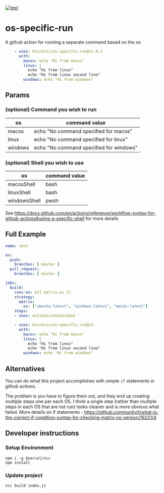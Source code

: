 [![test](https://github.com/KnicKnic/os-specific-run/workflows/test/badge.svg?branch=master&event=push)](https://github.com/KnicKnic/os-specific-run/actions?query=branch%3Amaster++event%3Apush+)
# os-specific-run 

A github action for running a separate command based on the os

```yaml
    - uses: knicknic/os-specific-run@v1.0.3
      with:
        macos: echo "Hi from macos"
        linux: |
          echo "Hi from linux"
          echo "Hi from linux second line"
        windows: echo "Hi from windows"
```

## Params

### (optional) Command you wish to run
| os      | command value                           |
|---------|-----------------------------------------|
| macos   | echo "No command specified for macos"   |
| linux   | echo "No command specified for linux"   |
| windows | echo "No command specified for windows" |

### (optional) Shell you wish to use
| os      | command value                           |
|---------|-----------------------------------------|
| macosShell   | bash |
| linuxShell   | bash |
| windowsShell | pwsh |

See https://docs.github.com/en/actions/reference/workflow-syntax-for-github-actions#using-a-specific-shell for more details

## Full Example

```yaml
name: test

on:
  push:
    branches: [ master ]
  pull_request:
    branches: [ master ]

jobs:
  build:
    runs-on: ${{ matrix.os }}
    strategy:
      matrix:
        os: ["ubuntu-latest", "windows-latest", "macos-latest"]
    steps:
    - uses: actions/checkout@v2

    - uses: knicknic/os-specific-run@v1
      with:
        macos: echo "Hi from macos"
        linux: |
          echo "Hi from linux"
          echo "Hi from linux second line"
        windows: echo "Hi from windows"
```

## Alternatives

You can do what this project accomplishes with simple `if` statements in github actions.

The problem is you have to figure them out, and they end up creating multiple steps one per each OS. I think a single step (rather than multiple steps in each OS that are not run) looks cleaner and is more obvious what failed. More details on if statements - https://github.community/t/what-is-the-correct-if-condition-syntax-for-checking-matrix-os-version/16221/4

## Developer instructions

### Setup Environment

```pwsh
npm i -g @vercel/ncc
npm install
```

### Update project

```pwsh
ncc build index.js
```
